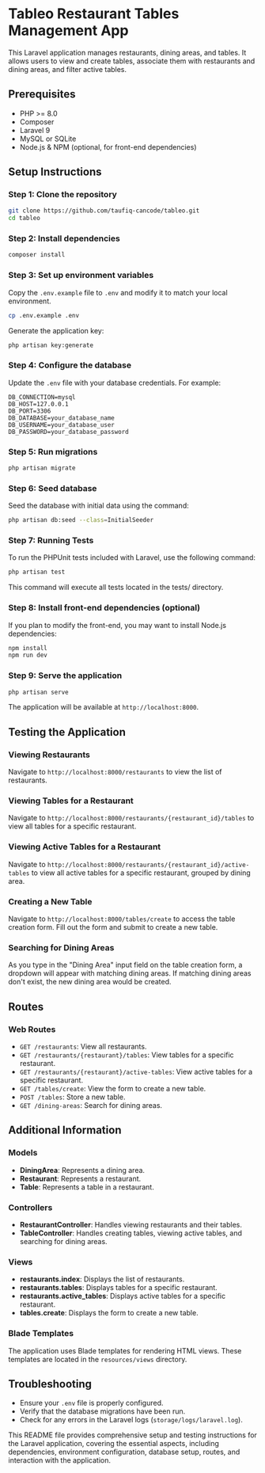 # Tableo Restaurant Tables Management App

This Laravel application manages restaurants, dining areas, and tables. It allows users to view and create tables, associate them with restaurants and dining areas, and filter active tables.

## Prerequisites

- PHP >= 8.0
- Composer
- Laravel 9
- MySQL or SQLite
- Node.js & NPM (optional, for front-end dependencies)

## Setup Instructions

### Step 1: Clone the repository

```bash
git clone https://github.com/taufiq-cancode/tableo.git
cd tableo
```

### Step 2: Install dependencies

```bash
composer install
```

### Step 3: Set up environment variables

Copy the `.env.example` file to `.env` and modify it to match your local environment.

```bash
cp .env.example .env
```

Generate the application key:

```bash
php artisan key:generate
```

### Step 4: Configure the database

Update the `.env` file with your database credentials. For example:

```env
DB_CONNECTION=mysql
DB_HOST=127.0.0.1
DB_PORT=3306
DB_DATABASE=your_database_name
DB_USERNAME=your_database_user
DB_PASSWORD=your_database_password
```

### Step 5: Run migrations

```bash
php artisan migrate
```

### Step 6: Seed database
Seed the database with initial data using the command:

```bash
php artisan db:seed --class=InitialSeeder
```

### Step 7: Running Tests
To run the PHPUnit tests included with Laravel, use the following command:

``` bash
php artisan test
```

This command will execute all tests located in the tests/ directory.

### Step 8: Install front-end dependencies (optional)

If you plan to modify the front-end, you may want to install Node.js dependencies:

```bash
npm install
npm run dev
```

### Step 9: Serve the application

```bash
php artisan serve
```

The application will be available at `http://localhost:8000`.

## Testing the Application

### Viewing Restaurants

Navigate to `http://localhost:8000/restaurants` to view the list of restaurants.

### Viewing Tables for a Restaurant

Navigate to `http://localhost:8000/restaurants/{restaurant_id}/tables` to view all tables for a specific restaurant.

### Viewing Active Tables for a Restaurant

Navigate to `http://localhost:8000/restaurants/{restaurant_id}/active-tables` to view all active tables for a specific restaurant, grouped by dining area.

### Creating a New Table

Navigate to `http://localhost:8000/tables/create` to access the table creation form. Fill out the form and submit to create a new table.

### Searching for Dining Areas

As you type in the "Dining Area" input field on the table creation form, a dropdown will appear with matching dining areas. If matching dining areas don't exist, the new dining area would be created.

## Routes

### Web Routes

- `GET /restaurants`: View all restaurants.
- `GET /restaurants/{restaurant}/tables`: View tables for a specific restaurant.
- `GET /restaurants/{restaurant}/active-tables`: View active tables for a specific restaurant.
- `GET /tables/create`: View the form to create a new table.
- `POST /tables`: Store a new table.
- `GET /dining-areas`: Search for dining areas.

## Additional Information

### Models

- **DiningArea**: Represents a dining area.
- **Restaurant**: Represents a restaurant.
- **Table**: Represents a table in a restaurant.

### Controllers

- **RestaurantController**: Handles viewing restaurants and their tables.
- **TableController**: Handles creating tables, viewing active tables, and searching for dining areas.

### Views

- **restaurants.index**: Displays the list of restaurants.
- **restaurants.tables**: Displays tables for a specific restaurant.
- **restaurants.active_tables**: Displays active tables for a specific restaurant.
- **tables.create**: Displays the form to create a new table.

### Blade Templates

The application uses Blade templates for rendering HTML views. These templates are located in the `resources/views` directory.

## Troubleshooting

- Ensure your `.env` file is properly configured.
- Verify that the database migrations have been run.
- Check for any errors in the Laravel logs (`storage/logs/laravel.log`).

This README file provides comprehensive setup and testing instructions for the Laravel application, covering the essential aspects, including dependencies, environment configuration, database setup, routes, and interaction with the application.